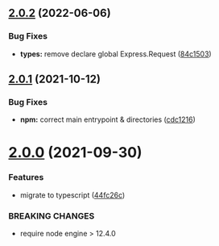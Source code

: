 ## [2.0.2](https://github.com/Sagacify/autoroute/compare/v2.0.1...v2.0.2) (2022-06-06)


### Bug Fixes

* **types:** remove declare global Express.Request ([84c1503](https://github.com/Sagacify/autoroute/commit/84c1503818783e859ca8a10c05025ec7174ff216))

## [2.0.1](https://github.com/Sagacify/autoroute/compare/v2.0.0...v2.0.1) (2021-10-12)


### Bug Fixes

* **npm:** correct main entrypoint & directories ([cdc1216](https://github.com/Sagacify/autoroute/commit/cdc12167ffaef89718e020a37e0895540bc2fb14))

# [2.0.0](https://github.com/Sagacify/autoroute/compare/v1.3.0...v2.0.0) (2021-09-30)


### Features

* migrate to typescript ([44fc26c](https://github.com/Sagacify/autoroute/commit/44fc26cb961792d4d4d3487de66703c034ae9e81))


### BREAKING CHANGES

* require node engine > 12.4.0
